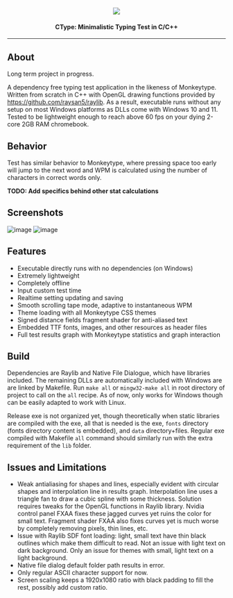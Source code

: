 <h1 align="center">
  <br>
  <a href="https://github.com/DerekYang2/CType"><img src="https://github.com/DerekYang2/CType/assets/115889767/0f7fd2d9-1161-46f4-8aa9-e1c6a3c2753f"></a>
</h1>

<h4 align="center">CType: Minimalistic Typing Test in C/C++</h4>

---

## About 
Long term project in progress.

A dependency free typing test application in the likeness of Monkeytype. Written from scratch in C++ with OpenGL drawing functions provided by https://github.com/raysan5/raylib. As a result, executable runs without any setup on most Windows platforms as DLLs come with Windows 10 and 11. Tested to be lightweight enough to reach above 60 fps on your dying 2-core 2GB RAM chromebook.

## Behavior
Test has similar behavior to Monkeytype, where pressing space too early will jump to the next word and WPM is calculated using the number of characters in correct words only.

**TODO: Add specifics behind other stat calculations**

## Screenshots
![image](https://github.com/DerekYang2/CType/assets/115889767/6265a83f-5b90-4fa3-beb1-46b3de08b542)
![image](https://github.com/DerekYang2/CType/assets/115889767/618e4504-f643-4e37-8663-f70c8047c33f)

## Features
- Executable directly runs with no dependencies (on Windows)
- Extremely lightweight
- Completely offline
- Input custom test time
- Realtime setting updating and saving
- Smooth scrolling tape mode, adaptive to instantaneous WPM
- Theme loading with all Monkeytype CSS themes
- Signed distance fields fragment shader for anti-aliased text
- Embedded TTF fonts, images, and other resources as header files
- Full test results graph with Monkeytype statistics and graph interaction

## Build 
Dependencies are Raylib and Native File Dialogue, which have libraries included. The remaining DLLs are automatically included with Windows are are linked by Makefile. Run `make all` or `mingw32-make all` in root directory of project to call on the `all` recipe. As of now, only works for Windows though can be easily adapted to work with Linux. 

Release exe is not organized yet, though theoretically when static libraries are compiled with the exe, all that is needed is the exe, `fonts` directory (fonts directory content is embedded), and `data` directory+files. Regular exe compiled with Makefile `all` command should similarly run with the extra requirement of the `lib` folder. 

## Issues and Limitations
- Weak antialiasing for shapes and lines, especially evident with circular shapes and interpolation line in results graph. Interpolation line uses a triangle fan to draw a cubic spline with some thickness. Solution requires tweaks for the OpenGL functions in Raylib library. Nvidia control panel FXAA fixes these jagged curves yet ruins the color for small text. Fragment shader FXAA also fixes curves yet is much worse by completely removing pixels, thin lines, etc. 
- Issue with Raylib SDF font loading: light, small text have thin black outlines which make them difficult to read. Not an issue with light text on dark background. Only an issue for themes with small, light text on a light background. 
- Native file dialog default folder path results in error.
- Only regular ASCII character support for now.
- Screen scaling keeps a 1920x1080 ratio with black padding to fill the rest, possibly add custom ratio.
